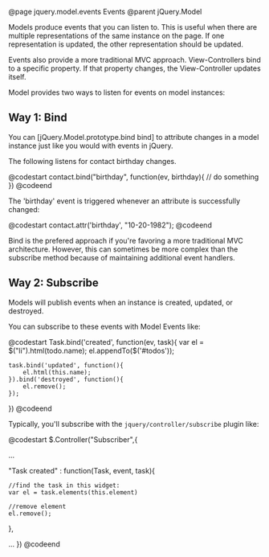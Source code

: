 @page jquery.model.events Events
@parent jQuery.Model

Models produce events that you can listen to.  This is
useful when there are multiple representations of the same instance on the page.
If one representation is updated, the other representation 
should be updated.
   
Events also provide a more traditional MVC approach.  View-Controllers
bind to a specific property.  If that property changes, the
View-Controller updates itself.

Model provides two ways to listen for events on model instances:

## Way 1: Bind

You can [jQuery.Model.prototype.bind bind] to attribute changes in a model instance
just like you would with events in jQuery.

The following listens for contact birthday changes.

@codestart
contact.bind("birthday", function(ev, birthday){
  // do something
})
@codeend

The 'birthday' event is triggered whenever an attribute is
successfully changed:

@codestart
contact.attr('birthday', "10-20-1982");
@codeend

Bind is the prefered approach if you're favoring a more
traditional MVC architecture.  However, this can sometimes
be more complex than the subscribe method because of
maintaining additional event handlers.

## Way 2: Subscribe

Models will publish events when an instance is created, updated, or destroyed.

You can subscribe to these events with Model Events like:

@codestart
Task.bind('created', function(ev, task){
	var el = $("li").html(todo.name);
	el.appendTo($('#todos'));
	
	task.bind('updated', function(){
		el.html(this.name);
	}).bind('destroyed', function(){
		el.remove();
	});
})
@codeend

Typically, you'll subscribe with the
<code>jquery/controller/subscribe</code> plugin like:

@codestart
$.Controller("Subscriber",{
  
  ...
  
  "Task created" : function(Task, event, task){
    
    //find the task in this widget:
    var el = task.elements(this.element)
	
    //remove element
    el.remove();
  },
  
  ...
})
@codeend